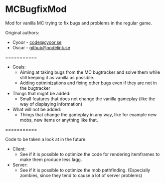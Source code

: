 MCBugfixMod
===========

Mod for vanilla MC trying to fix bugs and problems in the regular game.

Original authors:
- Cyoor - code@cyoor.se
- Oscar - github@nodelink.se

===========

* Goals:
  - Aiming at taking bugs from the MC bugtracker and solve them while still keeping it as vanilla as possible.
  - Adding optminizations and fixing other bugs even if they are not in the bugtracker
* Things that might be added:
  - Small features that does not change the vanilla gameplay (like the way of displaying information)
* What will not be added:
  - Things that change the gameplay in any way, like for example new mobs, new items or anything like that.
    
===========

Code to be taken a look at in the future:
* Client:
  - See if it is possible to optimize the code for rendering itemframes to make them produce less lagg.
* Server:
  - See if it is possible to optimize the mob pathfinding. (Especially zombies, since they tend to cause a lot of server problems)